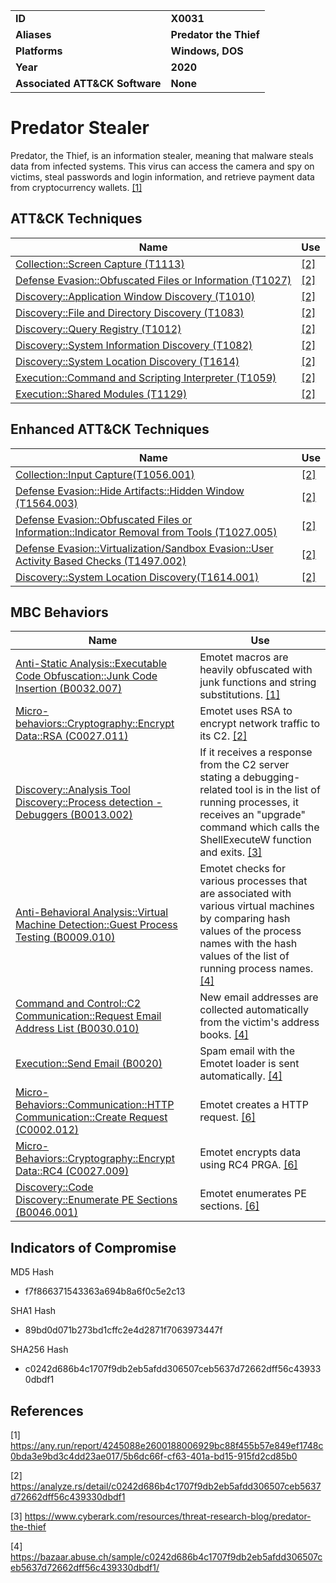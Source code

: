 <table>
<tr>
<td><b>ID</b></td>
<td><b>X0031</b></td>
</tr>
<tr>
<td><b>Aliases</b></td>
<td><b>Predator the Thief</b></td>
</tr>
<tr>
<td><b>Platforms</b></td>
<td><b>Windows, DOS</b></td>
</tr>
<tr>
<td><b>Year</b></td>
<td><b>2020</b></td>
</tr>
<tr>
<td><b>Associated ATT&CK Software</b></td>
<td><b>None</b></td>
</tr>
</table>


# Predator Stealer

Predator, the Thief, is an information stealer, meaning that malware steals data from infected systems. This virus can access the camera and spy on victims, steal passwords and login information, and retrieve payment data from cryptocurrency wallets. [[1]](#1)

## ATT&CK Techniques

|Name|Use|
|---|---|
|[Collection::Screen Capture (T1113)](https://attack.mitre.org/techniques/T1113/)| [[2]](#2)|
|[Defense Evasion::Obfuscated Files or Information (T1027)](https://attack.mitre.org/techniques/T1027/)| [[2]](#2)|
|[Discovery::Application Window Discovery (T1010)](https://attack.mitre.org/techniques/T1010/)| [[2]](#2)|
|[Discovery::File and Directory Discovery (T1083)](https://attack.mitre.org/techniques/T1083/)| [[2]](#2)|
|[Discovery::Query Registry (T1012)](https://attack.mitre.org/techniques/T1012/)| [[2]](#2)|
|[Discovery::System Information Discovery (T1082)](https://attack.mitre.org/techniques/T1082/)| [[2]](#2)|
|[Discovery::System Location Discovery (T1614)](https://attack.mitre.org/techniques/T1614/)| [[2]](#2)|
|[Execution::Command and Scripting Interpreter (T1059)](https://attack.mitre.org/techniques/T1059/)| [[2]](#2)|
|[Execution::Shared Modules (T1129)](https://attack.mitre.org/techniques/T1129/)| [[2]](#2)|


## Enhanced ATT&CK Techniques

|Name|Use|
|---|---|
|[Collection::Input Capture(T1056.001)](https://attack.mitre.org/techniques/T1056/)|  [[2]](#2)|
|[Defense Evasion::Hide Artifacts::Hidden Window (T1564.003)](https://attack.mitre.org/techniques/T1564/)| [[2]](#2)|
|[Defense Evasion::Obfuscated Files or Information::Indicator Removal from Tools (T1027.005)](https://attack.mitre.org/techniques/T1027/)| [[2]](#2)|
|[Defense Evasion::Virtualization/Sandbox Evasion::User Activity Based Checks (T1497.002)](https://attack.mitre.org/techniques/T1497/)| [[2]](#2)|
|[Discovery::System Location Discovery(T1614.001)](https://attack.mitre.org/techniques/T1614/)| [[2]](#2)|


## MBC Behaviors

|Name|Use|
|---|---|
|[Anti-Static Analysis::Executable Code Obfuscation::Junk Code Insertion (B0032.007)](../anti-static-analysis/executable-code-obfuscation.md)|Emotet macros are heavily obfuscated with junk functions and string substitutions. [[1]](#1)|
|[Micro-behaviors::Cryptography::Encrypt Data::RSA (C0027.011)](../micro-behaviors/cryptography/encrypt-data.md)|Emotet uses RSA to encrypt network traffic to its C2. [[2]](#2)|
|[Discovery::Analysis Tool Discovery::Process detection - Debuggers (B0013.002)](../discovery/analysis-tool-discovery.md)|If it receives a response from the C2 server stating a debugging-related tool is in the list of running processes, it receives an "upgrade" command which calls the ShellExecuteW function and exits. [[3]](#3)|
|[Anti-Behavioral Analysis::Virtual Machine Detection::Guest Process Testing (B0009.010)](../anti-behavioral-analysis/virtual-machine-detection.md)|Emotet checks for various processes that are associated with various virtual machines by comparing hash values of the process names with the hash values of the list of running process names. [[4]](#4)|
|[Command and Control::C2 Communication::Request Email Address List (B0030.010)](../command-and-control/c2-communication.md)|New email addresses are collected automatically from the victim's address books. [[4]](#4)|
|[Execution::Send Email (B0020)](../execution/send-email.md)|Spam email with the Emotet loader is sent automatically. [[4]](#4)|
|[Micro-Behaviors::Communication::HTTP Communication::Create Request (C0002.012)](../micro-behaviors/communication/http-communication.md)|Emotet creates a HTTP request. [[6]](#6)|
|[Micro-Behaviors::Cryptography::Encrypt Data::RC4 (C0027.009)](../micro-behaviors/cryptography/encrypt-data.md)|Emotet encrypts data using RC4 PRGA. [[6]](#6)|
|[Discovery::Code Discovery::Enumerate PE Sections (B0046.001)](../discovery/code-discovery.md)|Emotet enumerates PE sections. [[6]](#6)|


## Indicators of Compromise

MD5 Hash
- f7f866371543363a694b8a6f0c5e2c13

SHA1 Hash
- 89bd0d071b273bd1cffc2e4d2871f7063973447f

SHA256 Hash
- c0242d686b4c1707f9db2eb5afdd306507ceb5637d72662dff56c439330dbdf1

## References

<a name="1">[1]</a> https://any.run/report/4245088e2600188006929bc88f455b57e849ef1748c0bda3e9bd3c4dd23ae017/5b6dc66f-cf63-401a-bd15-915fd2cd85b0

<a name="2">[2]</a> https://analyze.rs/detail/c0242d686b4c1707f9db2eb5afdd306507ceb5637d72662dff56c439330dbdf1

<a name="3">[3]</a> https://www.cyberark.com/resources/threat-research-blog/predator-the-thief

<a name="4">[4]</a> https://bazaar.abuse.ch/sample/c0242d686b4c1707f9db2eb5afdd306507ceb5637d72662dff56c439330dbdf1/
